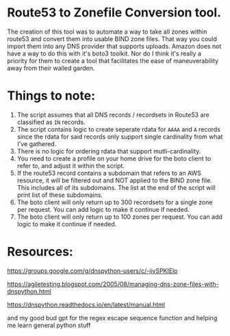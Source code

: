 # Route53 to Zonefile Conversion tool.

The creation of this tool was to automate a way to take all zones within route53 and convert them into usable BIND zone files. That way you could import them into any DNS provider that supports uploads. Amazon does not have a way to do this with it's boto3 toolkit. Nor do I think it's really a priority for them to create a tool that facilitates the ease of maneuverability away from their walled garden. 

# Things to note:

1) The script assumes that all DNS records / recordsets in Route53 are classified as `IN` records.
2) The script contains logic to create seperate rdata for `AAAA` and `A` records since the rdata for said records only support single cardinality from what I've gathered.
3) There is no logic for ordering rdata that support mutli-cardinality.
4) You need to create a profile on your home drive for the boto client to refer to, and adjust it within the script.
5) If the route53 record contains a subdomain that refers to an AWS resource, it will be filtered out and NOT applied to the BIND zone file. This includes all of its subdomains. The list at the end of the script will print list of these subdomains. 
6) The boto client will only return up to 300 recordsets for a single zone per request. You can add logic to make it continue if needed. 
7) The boto client will only return up to 100 zones per request. You can add logic to make it continue if needed.

# Resources:

https://groups.google.com/g/dnspython-users/c/-jivSPKIElo


https://agiletesting.blogspot.com/2005/08/managing-dns-zone-files-with-dnspython.html


https://dnspython.readthedocs.io/en/latest/manual.html


and my good bud gpt for the regex escape sequence function and helping me learn general python stuff
